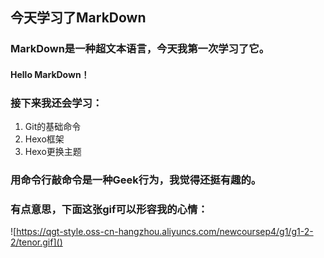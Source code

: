 ## **今天学习了MarkDown**
### MarkDown是一种超文本语言，今天我第一次学习了它。
#### Hello MarkDown！
### 接下来我还会学习：
1. Git的基础命令
1. Hexo框架
1. Hexo更换主题
### 用命令行敲命令是一种**Geek**行为，我觉得还挺有趣的。
### 有点意思，下面这张gif可以形容我的心情：
![https://qgt-style.oss-cn-hangzhou.aliyuncs.com/newcoursep4/g1/g1-2-2/tenor.gif]()
